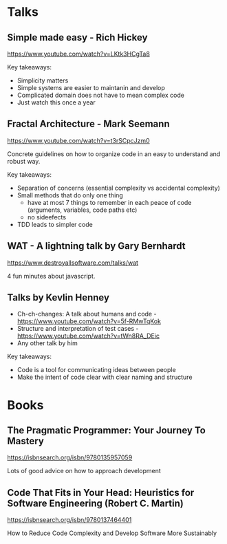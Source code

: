 # Talks 

## Simple made easy - Rich Hickey
https://www.youtube.com/watch?v=LKtk3HCgTa8

Key takeaways:
- Simplicity matters
- Simple systems are easier to maintanin and develop
- Complicated domain does not have to mean complex code
- Just watch this once a year

## Fractal Architecture - Mark Seemann
https://www.youtube.com/watch?v=t3rSCpcJzm0

Concrete guidelines on how to organize code in an easy to understand and robust way.

Key takeaways:
- Separation of concerns (essential complexity vs accidental complexity) 
- Small methods that do only one thing
	- have at most 7 things to remember in each peace of code (arguments, variables, code paths etc)
	- no sideefects
- TDD leads to simpler code

## WAT - A lightning talk by Gary Bernhardt
https://www.destroyallsoftware.com/talks/wat

4 fun minutes about javascript.

## Talks by Kevlin Henney
- Ch-ch-changes: A talk about humans and code - https://www.youtube.com/watch?v=5f-RMwTqKok
- Structure and interpretation of test cases - https://www.youtube.com/watch?v=tWn8RA_DEic
- Any other talk by him 

Key takeaways:
- Code is a tool for communicating ideas between people
- Make the intent of code clear with clear naming and structure


# Books

## The Pragmatic Programmer: Your Journey To Mastery
https://isbnsearch.org/isbn/9780135957059

Lots of good advice on how to approach development

## Code That Fits in Your Head: Heuristics for Software Engineering (Robert C. Martin)
https://isbnsearch.org/isbn/9780137464401

How to Reduce Code Complexity and Develop Software More Sustainably 

